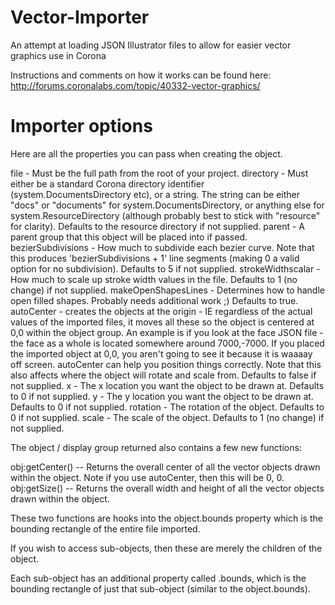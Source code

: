 Vector-Importer
===============

An attempt at loading JSON Illustrator files to allow for easier vector graphics use in Corona

Instructions and comments on how it works can be found here: http://forums.coronalabs.com/topic/40332-vector-graphics/

Importer options
================

Here are all the properties you can pass when creating the object.
 
file - Must be the full path from the root of your project.
directory - Must either be a standard Corona directory identifier (system.DocumentsDirectory etc), or a string. The string can be either "docs" or "documents" for system.DocumentsDirectory, or anything else for system.ResourceDirectory (although probably best to stick with "resource" for clarity). Defaults to the resource directory if not supplied.
parent - A parent group that this object will be placed into if passed.
bezierSubdivisions - How much to subdivide each bezier curve. Note that this produces 'bezierSubdivisions + 1' line segments (making 0 a valid option for no subdivision). Defaults to 5 if not supplied.
strokeWidthscalar - How much to scale up stroke width values in the file. Defaults to 1 (no change) if not supplied.
makeOpenShapesLines - Determines how to handle open filled shapes. Probably needs additional work ;) Defaults to true.
autoCenter - creates the objects at the origin - IE regardless of the actual values of the imported files, it moves all these so the object is centered at 0,0 within the object group. An example is if you look at the face JSON file - the face as a whole is located somewhere around 7000,-7000. If you placed the imported object at 0,0, you aren't going to see it because it is waaaay off screen. autoCenter can help you position things correctly. Note that this also affects where the object will rotate and scale from. Defaults to false if not supplied.
x - The x location you want the object to be drawn at. Defaults to 0 if not supplied.
y - The y location you want the object to be drawn at. Defaults to 0 if not supplied.
rotation - The rotation of the object. Defaults to 0 if not supplied.
scale - The scale of the object. Defaults to 1 (no change) if not supplied.
 
The object / display group returned also contains a few new functions:
 
obj:getCenter() -- Returns the overall center of all the vector objects drawn within the object. Note if you use autoCenter, then this will be 0, 0.
obj:getSize() -- Returns the overall width and height of all the vector objects drawn within the object.
 
These two functions are hooks into the object.bounds property which is the bounding rectangle of the entire file imported.
 
If you wish to access sub-objects, then these are merely the children of the object.

Each sub-object has an additional property called .bounds, which is the bounding rectangle of just that sub-object (similar to the object.bounds).

